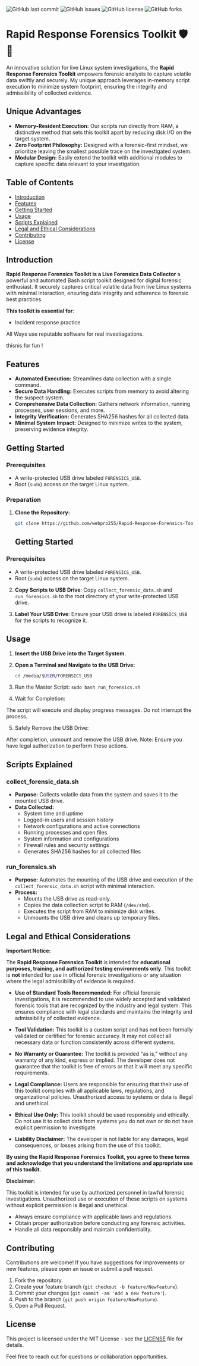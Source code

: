 ![GitHub last commit](https://img.shields.io/github/last-commit/webpro255/Rapid-Response-Forensics-Toolkit)
![GitHub issues](https://img.shields.io/github/issues/webpro255/Rapid-Response-Forensics-Toolkit)
![GitHub license](https://img.shields.io/github/license/webpro255/Rapid-Response-Forensics-Toolkit)
![GitHub forks](https://img.shields.io/github/forks/webpro255/Rapid-Response-Forensics-Toolkit)

# Rapid Response Forensics Toolkit 🛡️🚀

An innovative solution for live Linux system investigations, the **Rapid Response Forensics Toolkit** empowers forensic analysts to capture volatile data swiftly and securely. My unique approach leverages in-memory script execution to minimize system footprint, ensuring the integrity and admissibility of collected evidence.

## Unique Advantages

- **Memory-Resident Execution:** Our scripts run directly from RAM, a distinctive method that sets this toolkit apart by reducing disk I/O on the target system.
- **Zero Footprint Philosophy:** Designed with a forensic-first mindset, we prioritize leaving the smallest possible trace on the investigated system.
- **Modular Design:** Easily extend the toolkit with additional modules to capture specific data relevant to your investigation.

## Table of Contents

- [Introduction](#introduction)
- [Features](#features)
- [Getting Started](#getting-started)
- [Usage](#usage)
- [Scripts Explained](#scripts-explained)
- [Legal and Ethical Considerations](#legal-and-ethical-considerations)
- [Contributing](#contributing)
- [License](#license)


## Introduction

**Rapid Response Forensics Toolkit is a Live Forensics Data Collector** 
a powerful and automated Bash script toolkit designed for digital forensic enthusiast. It securely captures critical volatile data from live Linux systems with minimal interaction, ensuring data integrity and adherence to forensic best practices.

**This toolkit is essential for**:
- Incident response practice

All Ways use reputable software for real investiagations. 


thisnis for fun ! 


## Features

- **Automated Execution:** Streamlines data collection with a single command.
- **Secure Data Handling:** Executes scripts from memory to avoid altering the suspect system.
- **Comprehensive Data Collection:** Gathers network information, running processes, user sessions, and more.
- **Integrity Verification:** Generates SHA256 hashes for all collected data.
- **Minimal System Impact:** Designed to minimize writes to the system, preserving evidence integrity.

## Getting Started

### Prerequisites

- A write-protected USB drive labeled `FORENSICS_USB`.
- Root (`sudo`) access on the target Linux system.

### Preparation

1. **Clone the Repository:**

   ```bash
   git clone https://github.com/webpro255/Rapid-Response-Forensics-Toolkit.git
   ```

   ## Getting Started

### Prerequisites
- A write-protected USB drive labeled `FORENSICS_USB`.
- Root (`sudo`) access on the target Linux system.

2. **Copy Scripts to USB Drive**:
Copy `collect_forensic_data.sh` and `run_forensics.sh` to the root directory of your write-protected USB drive.

3. **Label Your USB Drive**:
Ensure your USB drive is labeled `FORENSICS_USB` for the scripts to recognize it.


## Usage

1. **Insert the USB Drive into the Target System.**

2. **Open a Terminal and Navigate to the USB Drive:**

   ```bash
   cd /media/$USER/FORENSICS_USB
   ```
3. Run the Master Script:
 ```sudo bash run_forensics.sh```
4. Wait for Completion:

The script will execute and display progress messages. Do not interrupt the process.

5. Safely Remove the USB Drive:

After completion, unmount and remove the USB drive.
Note: Ensure you have legal authorization to perform these actions.


## Scripts Explained

### collect_forensic_data.sh

- **Purpose:** Collects volatile data from the system and saves it to the mounted USB drive.
- **Data Collected:**
  - System time and uptime
  - Logged-in users and session history
  - Network configurations and active connections
  - Running processes and open files
  - System information and configurations
  - Firewall rules and security settings
  - Generates SHA256 hashes for all collected files

### run_forensics.sh

- **Purpose:** Automates the mounting of the USB drive and execution of the `collect_forensic_data.sh` script with minimal interaction.
- **Process:**
  - Mounts the USB drive as read-only.
  - Copies the data collection script to RAM (`/dev/shm`).
  - Executes the script from RAM to minimize disk writes.
  - Unmounts the USB drive and cleans up temporary files.
 

## Legal and Ethical Considerations

**Important Notice:**

The **Rapid Response Forensics Toolkit** is intended for **educational purposes, training, and authorized testing environments only**. This toolkit is **not** intended for use in official forensic investigations or any situation where the legal admissibility of evidence is required.

- **Use of Standard Tools Recommended:** For official forensic investigations, it is recommended to use widely accepted and validated forensic tools that are recognized by the industry and legal system. This ensures compliance with legal standards and maintains the integrity and admissibility of collected evidence.

- **Tool Validation:** This toolkit is a custom script and has not been formally validated or certified for forensic accuracy. It may not collect all necessary data or function consistently across different systems.

- **No Warranty or Guarantee:** The toolkit is provided "as is," without any warranty of any kind, express or implied. The developer does not guarantee that the toolkit is free of errors or that it will meet any specific requirements.

- **Legal Compliance:** Users are responsible for ensuring that their use of this toolkit complies with all applicable laws, regulations, and organizational policies. Unauthorized access to systems or data is illegal and unethical.

- **Ethical Use Only:** This toolkit should be used responsibly and ethically. Do not use it to collect data from systems you do not own or do not have explicit permission to investigate.

- **Liability Disclaimer:** The developer is not liable for any damages, legal consequences, or losses arising from the use of this toolkit.

**By using the Rapid Response Forensics Toolkit, you agree to these terms and acknowledge that you understand the limitations and appropriate use of this toolkit.**



**Disclaimer:**

This toolkit is intended for use by authorized personnel in lawful forensic investigations. Unauthorized use or execution of these scripts on systems without explicit permission is illegal and unethical.

- Always ensure compliance with applicable laws and regulations.
- Obtain proper authorization before conducting any forensic activities.
- Handle all data responsibly and maintain confidentiality.

## Contributing

Contributions are welcome! If you have suggestions for improvements or new features, please open an issue or submit a pull request.

1. Fork the repository.
2. Create your feature branch (`git checkout -b feature/NewFeature`).
3. Commit your changes (`git commit -am 'Add a new feature'`).
4. Push to the branch (`git push origin feature/NewFeature`).
5. Open a Pull Request.

## License

This project is licensed under the MIT License - see the [LICENSE](LICENSE) file for details.


Feel free to reach out for questions or collaboration opportunities.





   


